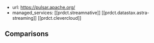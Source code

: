 
- url: https://pulsar.apache.org/
- managed_services: [[prdct.streamnative]] [[prdct.datastax.astra-streaming]] [[prdct.clevercloud]]


## Comparisons

### 